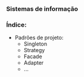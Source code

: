 ### Sistemas de informação

### Índice:

- Padrões de projeto:
  - Singleton
  - Strategy
  - Facade
  - Adapter
  - ...
  

